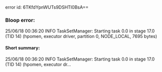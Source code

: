 error id: 6TKfdYpnWUTs9DSHTI0BsA==
### Bloop error:

25/06/18 00:36:20 INFO TaskSetManager: Starting task 0.0 in stage 17.0 (TID 14) (hpomen, executor driver, partition 0, NODE_LOCAL, 7695 bytes)
#### Short summary: 

25/06/18 00:36:20 INFO TaskSetManager: Starting task 0.0 in stage 17.0 (TID 14) (hpomen, executor dr...